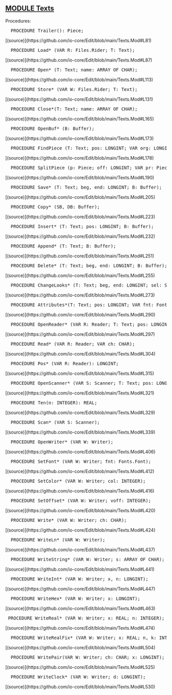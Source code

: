 
## [MODULE Texts](https://github.com/io-core/Edit/blob/main/Texts.Mod)

Procedures:


<pre>  PROCEDURE Trailer(): Piece;</pre> [(source)](https://github.com/io-core/Edit/blob/main/Texts.Mod#L81)


<pre>  PROCEDURE Load* (VAR R: Files.Rider; T: Text);</pre> [(source)](https://github.com/io-core/Edit/blob/main/Texts.Mod#L87)


<pre>  PROCEDURE Open* (T: Text; name: ARRAY OF CHAR);</pre> [(source)](https://github.com/io-core/Edit/blob/main/Texts.Mod#L113)


<pre>  PROCEDURE Store* (VAR W: Files.Rider; T: Text);</pre> [(source)](https://github.com/io-core/Edit/blob/main/Texts.Mod#L131)


<pre>  PROCEDURE Close*(T: Text; name: ARRAY OF CHAR);</pre> [(source)](https://github.com/io-core/Edit/blob/main/Texts.Mod#L165)


<pre>  PROCEDURE OpenBuf* (B: Buffer);</pre> [(source)](https://github.com/io-core/Edit/blob/main/Texts.Mod#L173)


<pre>  PROCEDURE FindPiece (T: Text; pos: LONGINT; VAR org: LONGINT; VAR pce: Piece);</pre> [(source)](https://github.com/io-core/Edit/blob/main/Texts.Mod#L178)


<pre>  PROCEDURE SplitPiece (p: Piece; off: LONGINT; VAR pr: Piece);</pre> [(source)](https://github.com/io-core/Edit/blob/main/Texts.Mod#L190)


<pre>  PROCEDURE Save* (T: Text; beg, end: LONGINT; B: Buffer);</pre> [(source)](https://github.com/io-core/Edit/blob/main/Texts.Mod#L205)


<pre>  PROCEDURE Copy* (SB, DB: Buffer);</pre> [(source)](https://github.com/io-core/Edit/blob/main/Texts.Mod#L223)


<pre>  PROCEDURE Insert* (T: Text; pos: LONGINT; B: Buffer);</pre> [(source)](https://github.com/io-core/Edit/blob/main/Texts.Mod#L232)


<pre>  PROCEDURE Append* (T: Text; B: Buffer);</pre> [(source)](https://github.com/io-core/Edit/blob/main/Texts.Mod#L251)


<pre>  PROCEDURE Delete* (T: Text; beg, end: LONGINT; B: Buffer);</pre> [(source)](https://github.com/io-core/Edit/blob/main/Texts.Mod#L255)


<pre>  PROCEDURE ChangeLooks* (T: Text; beg, end: LONGINT; sel: SET; fnt: Fonts.Font; col, voff: INTEGER);</pre> [(source)](https://github.com/io-core/Edit/blob/main/Texts.Mod#L273)


<pre>  PROCEDURE Attributes*(T: Text; pos: LONGINT; VAR fnt: Fonts.Font; VAR col, voff: INTEGER);</pre> [(source)](https://github.com/io-core/Edit/blob/main/Texts.Mod#L290)


<pre>  PROCEDURE OpenReader* (VAR R: Reader; T: Text; pos: LONGINT);</pre> [(source)](https://github.com/io-core/Edit/blob/main/Texts.Mod#L297)


<pre>  PROCEDURE Read* (VAR R: Reader; VAR ch: CHAR);</pre> [(source)](https://github.com/io-core/Edit/blob/main/Texts.Mod#L304)


<pre>  PROCEDURE Pos* (VAR R: Reader): LONGINT;</pre> [(source)](https://github.com/io-core/Edit/blob/main/Texts.Mod#L315)


<pre>  PROCEDURE OpenScanner* (VAR S: Scanner; T: Text; pos: LONGINT);</pre> [(source)](https://github.com/io-core/Edit/blob/main/Texts.Mod#L321)


<pre>  PROCEDURE Ten(n: INTEGER): REAL;</pre> [(source)](https://github.com/io-core/Edit/blob/main/Texts.Mod#L329)


<pre>  PROCEDURE Scan* (VAR S: Scanner);</pre> [(source)](https://github.com/io-core/Edit/blob/main/Texts.Mod#L339)


<pre>  PROCEDURE OpenWriter* (VAR W: Writer);</pre> [(source)](https://github.com/io-core/Edit/blob/main/Texts.Mod#L406)


<pre>  PROCEDURE SetFont* (VAR W: Writer; fnt: Fonts.Font);</pre> [(source)](https://github.com/io-core/Edit/blob/main/Texts.Mod#L412)


<pre>  PROCEDURE SetColor* (VAR W: Writer; col: INTEGER);</pre> [(source)](https://github.com/io-core/Edit/blob/main/Texts.Mod#L416)


<pre>  PROCEDURE SetOffset* (VAR W: Writer; voff: INTEGER);</pre> [(source)](https://github.com/io-core/Edit/blob/main/Texts.Mod#L420)


<pre>  PROCEDURE Write* (VAR W: Writer; ch: CHAR);</pre> [(source)](https://github.com/io-core/Edit/blob/main/Texts.Mod#L424)


<pre>  PROCEDURE WriteLn* (VAR W: Writer);</pre> [(source)](https://github.com/io-core/Edit/blob/main/Texts.Mod#L437)


<pre>  PROCEDURE WriteString* (VAR W: Writer; s: ARRAY OF CHAR);</pre> [(source)](https://github.com/io-core/Edit/blob/main/Texts.Mod#L441)


<pre>  PROCEDURE WriteInt* (VAR W: Writer; x, n: LONGINT);</pre> [(source)](https://github.com/io-core/Edit/blob/main/Texts.Mod#L447)


<pre>  PROCEDURE WriteHex* (VAR W: Writer; x: LONGINT);</pre> [(source)](https://github.com/io-core/Edit/blob/main/Texts.Mod#L463)


<pre> PROCEDURE WriteReal* (VAR W: Writer; x: REAL; n: INTEGER);</pre> [(source)](https://github.com/io-core/Edit/blob/main/Texts.Mod#L474)


<pre>  PROCEDURE WriteRealFix* (VAR W: Writer; x: REAL; n, k: INTEGER);</pre> [(source)](https://github.com/io-core/Edit/blob/main/Texts.Mod#L504)


<pre>  PROCEDURE WritePair(VAR W: Writer; ch: CHAR; x: LONGINT);</pre> [(source)](https://github.com/io-core/Edit/blob/main/Texts.Mod#L525)


<pre>  PROCEDURE WriteClock* (VAR W: Writer; d: LONGINT);</pre> [(source)](https://github.com/io-core/Edit/blob/main/Texts.Mod#L530)


